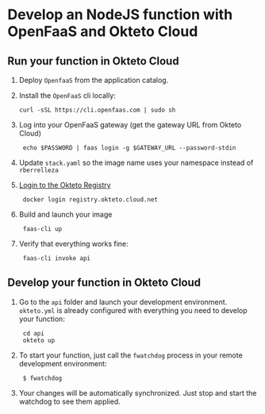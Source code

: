 # Develop an NodeJS function with OpenFaaS and Okteto Cloud

## Run your function in Okteto Cloud
1. Deploy `OpenfaaS` from the application catalog.

1. Install the `OpenFaaS` cli locally: 

       curl -sSL https://cli.openfaas.com | sudo sh

1. Log into your OpenFaaS gateway (get the gateway URL from Okteto Cloud) 

        echo $PASSWORD | faas login -g $GATEWAY_URL --password-stdin

1. Update `stack.yaml` so the image name uses your namespace instead of `rberrelleza`

1. [Login to the Okteto Registry](https://okteto.com/docs/cloud/registry#authentication) 

        docker login registry.okteto.cloud.net

1. Build and launch your image
  
        faas-cli up 

1. Verify that everything works fine: 

        faas-cli invoke api


## Develop your function in Okteto Cloud

1. Go to the `api` folder and launch your development environment. `okteto.yml` is already configured with everything you need to develop your function: 
        
        cd api
        okteto up

1. To start your function, just call the `fwatchdog` process in your remote development environment: 
      
        $ fwatchdog

1. Your changes will be automatically synchronized. Just stop and start the watchdog to see them applied.